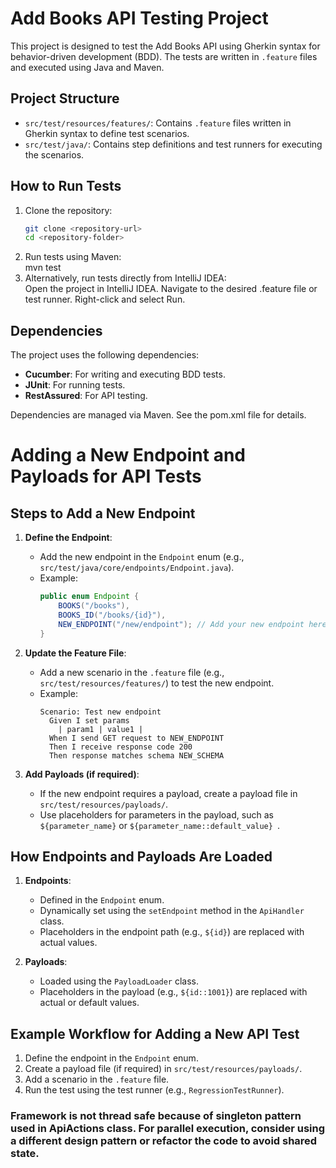 # Add Books API Testing Project

This project is designed to test the Add Books API using Gherkin syntax for behavior-driven development (BDD). The tests are written in `.feature` files and executed using Java and Maven.

## Project Structure

- `src/test/resources/features/`: Contains `.feature` files written in Gherkin syntax to define test scenarios.
- `src/test/java/`: Contains step definitions and test runners for executing the scenarios.

## How to Run Tests

1. Clone the repository:
   ```bash
   git clone <repository-url>
   cd <repository-folder>
    ```
2. Run tests using Maven:  
   mvn test
3. 
   Alternatively, run tests directly from IntelliJ IDEA:  
   Open the project in IntelliJ IDEA.
   Navigate to the desired .feature file or test runner.
   Right-click and select Run.
##   Dependencies
   The project uses the following dependencies:  
- **Cucumber**: For writing and executing BDD tests.
- **JUnit**: For running tests.
- **RestAssured**: For API testing.

Dependencies are managed via Maven. See the pom.xml file for details. 
# Adding a New Endpoint and Payloads for API Tests

## Steps to Add a New Endpoint

1. **Define the Endpoint**:
    - Add the new endpoint in the `Endpoint` enum (e.g., `src/test/java/core/endpoints/Endpoint.java`).
    - Example:
      ```java
      public enum Endpoint {
          BOOKS("/books"),
          BOOKS_ID("/books/{id}"),
          NEW_ENDPOINT("/new/endpoint"); // Add your new endpoint here
      }
      ```

2. **Update the Feature File**:
    - Add a new scenario in the `.feature` file (e.g., `src/test/resources/features/`) to test the new endpoint.
    - Example:
      ```gherkin
      Scenario: Test new endpoint
        Given I set params
          | param1 | value1 |
        When I send GET request to NEW_ENDPOINT
        Then I receive response code 200
        Then response matches schema NEW_SCHEMA
      ```

3. **Add Payloads (if required)**:
    - If the new endpoint requires a payload, create a payload file in `src/test/resources/payloads/`.
    - Use placeholders for parameters in the payload, such as ```${parameter_name}``` or ```${parameter_name::default_value} ```.

## How Endpoints and Payloads Are Loaded

1. **Endpoints**:
    - Defined in the `Endpoint` enum.
    - Dynamically set using the `setEndpoint` method in the `ApiHandler` class.
    - Placeholders in the endpoint path (e.g., `${id}`) are replaced with actual values.

2. **Payloads**:
    - Loaded using the `PayloadLoader` class.
    - Placeholders in the payload (e.g., `${id::1001}`) are replaced with actual or default values.

## Example Workflow for Adding a New API Test

1. Define the endpoint in the `Endpoint` enum.
2. Create a payload file (if required) in `src/test/resources/payloads/`.
3. Add a scenario in the `.feature` file.
4. Run the test using the test runner (e.g., `RegressionTestRunner`).

### Framework is not thread safe because of singleton pattern used in ApiActions class. For parallel execution, consider using a different design pattern or refactor the code to avoid shared state.